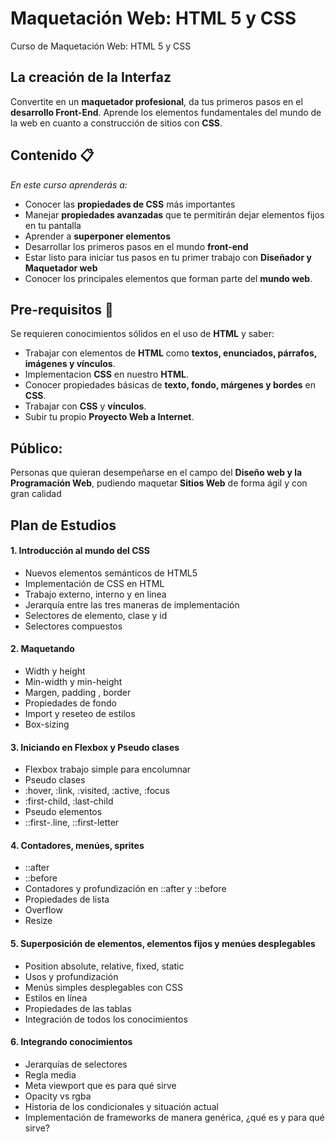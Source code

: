 # Maquetación Web: HTML 5 y CSS
Curso de Maquetación Web: HTML 5 y CSS

## La creación de la Interfaz
Convertite en un **maquetador profesional**, da tus primeros pasos en el **desarrollo Front-End**. Aprende los elementos fundamentales del mundo de la web en cuanto a construcción de sitios con **CSS**.

## Contenido 📋
_En este curso aprenderás a:_
* Conocer las **propiedades de CSS** más importantes
* Manejar **propiedades avanzadas** que te permitirán dejar elementos fijos en tu pantalla
* Aprender a **superponer elementos**
* Desarrollar los primeros pasos en el mundo **front-end**
* Estar listo para iniciar tus pasos en tu primer trabajo con **Diseñador y Maquetador web**
* Conocer los principales elementos que forman parte del **mundo web**.

## Pre-requisitos 🔧
Se requieren conocimientos sólidos en el uso de **HTML** y saber:

* Trabajar con elementos de **HTML** como **textos, enunciados, párrafos, imágenes y vínculos**.
* Implementacion **CSS** en nuestro **HTML**.
* Conocer propiedades básicas de **texto, fondo, márgenes y bordes** en **CSS**.
* Trabajar con **CSS** y **ví­nculos**.
* Subir tu propio **Proyecto Web a Internet**.

## Público:
Personas que quieran desempeñarse en el campo del **Diseño web y la Programación Web**, pudiendo maquetar **Sitios Web** de forma ágil y con gran calidad

## Plan de Estudios
#### 1. Introducción al mundo del CSS
* Nuevos elementos semánticos de HTML5
* Implementación de CSS en HTML
* Trabajo externo, interno y en linea
* Jerarquía entre las tres maneras de implementación
* Selectores de elemento, clase y id
* Selectores compuestos

#### 2. Maquetando
* Width y height
* Min-width y min-height
* Margen, padding , border
* Propiedades de fondo
* Import y reseteo de estilos
* Box-sizing

#### 3. Iniciando en Flexbox y Pseudo clases
* Flexbox trabajo simple para encolumnar
* Pseudo clases
* :hover, :link, :visited, :active, :focus
* :first-child, :last-child
* Pseudo elementos
* ::first-.line, ::first-letter

#### 4. Contadores, menúes, sprites
* ::after
* ::before
* Contadores y profundización en ::after y ::before
* Propiedades de lista
* Overflow
* Resize

#### 5. Superposición de elementos, elementos fijos y menúes desplegables
* Position absolute, relative, fixed, static
* Usos y profundización
* Menús simples desplegables con CSS
* Estilos en línea
* Propiedades de las tablas
* Integración de todos los conocimientos

#### 6. Integrando conocimientos
* Jerarquías de selectores
* Regla media
* Meta viewport que es para qué sirve
* Opacity vs rgba
* Historia de los condicionales y situación actual
* Implementación de frameworks de manera genérica, ¿qué es y para qué sirve?
